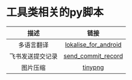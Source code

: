 # 工具类相关的py脚本

| 描述 | 链接 |
| :-: | :-: |  
| 多语言翻译 | [lokalise_for_android](lokalise_for_android.py) |
| 飞书发送提交记录 | [send_commit_record](send_commit_record.py) |
| 图片压缩 | [tinypng](tinypng.py) |
